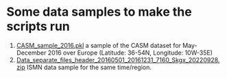 # Some data samples to make the scripts run

1. [CASM_sample_2016.pkl](CASM-dataset/some_data/CASM_sample_2016.pkl) a sample of the CASM dataset for May-December 2016 over Europe (Latitude: 36-54N, Longitude: 10W-35E)
2. [Data_separate_files_header_20160501_20161231_7160_Skgx_20220928.zip](CASM-dataset/some_data/Data_separate_files_header_20160501_20161231_7160_Skgx_20220928.zip) ISMN data sample for the same time/region.
